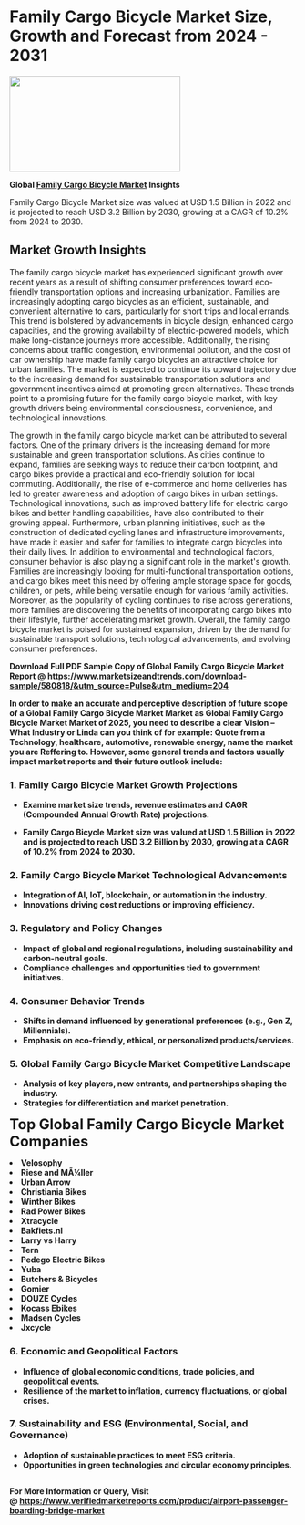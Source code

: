 <H1>Family Cargo Bicycle Market Size, Growth and Forecast from 2024 - 2031</H1><img class="aligncenter size-medium wp-image-584254" src="https://thirdeyenews.in/wp-content/uploads/2024/09/Global-Market-Research-300x168.jpeg" alt="" width="300" height="168" /><p><strong>Global&nbsp;<a href="https://www.marketsizeandtrends.com/download-sample/580818/&amp;utm_source=Pulse&amp;utm_medium=204">Family Cargo Bicycle Market</a> Insights</strong></p><p>Family Cargo Bicycle Market size was valued at USD 1.5 Billion in 2022 and is projected to reach USD 3.2 Billion by 2030, growing at a CAGR of 10.2% from 2024 to 2030.</p><p><h2>Market Growth Insights</h2> <p>The family cargo bicycle market has experienced significant growth over recent years as a result of shifting consumer preferences toward eco-friendly transportation options and increasing urbanization. Families are increasingly adopting cargo bicycles as an efficient, sustainable, and convenient alternative to cars, particularly for short trips and local errands. This trend is bolstered by advancements in bicycle design, enhanced cargo capacities, and the growing availability of electric-powered models, which make long-distance journeys more accessible. Additionally, the rising concerns about traffic congestion, environmental pollution, and the cost of car ownership have made family cargo bicycles an attractive choice for urban families. The market is expected to continue its upward trajectory due to the increasing demand for sustainable transportation solutions and government incentives aimed at promoting green alternatives. These trends point to a promising future for the family cargo bicycle market, with key growth drivers being environmental consciousness, convenience, and technological innovations.</p> <p><strong></strong></p> <p>The growth in the family cargo bicycle market can be attributed to several factors. One of the primary drivers is the increasing demand for more sustainable and green transportation solutions. As cities continue to expand, families are seeking ways to reduce their carbon footprint, and cargo bikes provide a practical and eco-friendly solution for local commuting. Additionally, the rise of e-commerce and home deliveries has led to greater awareness and adoption of cargo bikes in urban settings. Technological innovations, such as improved battery life for electric cargo bikes and better handling capabilities, have also contributed to their growing appeal. Furthermore, urban planning initiatives, such as the construction of dedicated cycling lanes and infrastructure improvements, have made it easier and safer for families to integrate cargo bicycles into their daily lives. In addition to environmental and technological factors, consumer behavior is also playing a significant role in the market's growth. Families are increasingly looking for multi-functional transportation options, and cargo bikes meet this need by offering ample storage space for goods, children, or pets, while being versatile enough for various family activities. Moreover, as the popularity of cycling continues to rise across generations, more families are discovering the benefits of incorporating cargo bikes into their lifestyle, further accelerating market growth. Overall, the family cargo bicycle market is poised for sustained expansion, driven by the demand for sustainable transport solutions, technological advancements, and evolving consumer preferences. <p><strong></p><p><span class=""><strong>Download Full PDF Sample Copy of Global Family Cargo Bicycle Market Report</strong> @ <a href="https://www.marketsizeandtrends.com/download-sample/580818/&amp;utm_source=Pulse&amp;utm_medium=204" target="_blank">https://www.marketsizeandtrends.com/download-sample/580818/&amp;utm_source=Pulse&amp;utm_medium=204</a></span></p><p>In order to make an accurate and perceptive description of future scope of a Global&nbsp;Family Cargo Bicycle Market Market as Global&nbsp;Family Cargo Bicycle Market Market of 2025, you need to describe a clear Vision &ndash; What Industry or Linda can you think of for example: Quote from a Technology, healthcare, automotive, renewable energy, name the market you are Reffering to. However, some general trends and factors usually impact market reports and their future outlook include:</p><h3>1.&nbsp;<strong>Family Cargo Bicycle Market Growth Projections</strong></h3><ul><li>Examine market size trends, revenue estimates and CAGR (Compounded Annual Growth Rate) projections.</li><li><p>Family Cargo Bicycle Market size was valued at USD 1.5 Billion in 2022 and is projected to reach USD 3.2 Billion by 2030, growing at a CAGR of 10.2% from 2024 to 2030.</p></li></ul><h3>2.&nbsp;<strong>Family Cargo Bicycle Market Technological Advancements</strong></h3><ul><li>Integration of AI, IoT, blockchain, or automation in the industry.</li><li>Innovations driving cost reductions or improving efficiency.</li></ul><h3>3.&nbsp;<strong>Regulatory and Policy Changes</strong></h3><ul><li>Impact of global and regional regulations, including sustainability and carbon-neutral goals.</li><li>Compliance challenges and opportunities tied to government initiatives.</li></ul><h3>4.&nbsp;<strong>Consumer Behavior Trends</strong></h3><ul><li>Shifts in demand influenced by generational preferences (e.g., Gen Z, Millennials).</li><li>Emphasis on eco-friendly, ethical, or personalized products/services.</li></ul><h3>5.&nbsp;<strong>Global Family Cargo Bicycle Market Competitive Landscape</strong></h3><ul><li>Analysis of key players, new entrants, and partnerships shaping the industry.</li><li>Strategies for differentiation and market penetration.</li></ul><p data-pm-slice="1 1 []"><span style="color: inherit; font-family: inherit; font-size: 25px;">Top Global Family Cargo Bicycle Market Companies</span></p><div class="" data-test-id=""><p><li>Velosophy</li><li> Riese and MÃ¼ller</li><li> Urban Arrow</li><li> Christiania Bikes</li><li> Winther Bikes</li><li> Rad Power Bikes</li><li> Xtracycle</li><li> Bakfiets.nl</li><li> Larry vs Harry</li><li> Tern</li><li> Pedego Electric Bikes</li><li> Yuba</li><li> Butchers & Bicycles</li><li> Gomier</li><li> DOUZE Cycles</li><li> Kocass Ebikes</li><li> Madsen Cycles</li><li> Jxcycle</li></p></div><h3>6.&nbsp;<strong>Economic and Geopolitical Factors</strong></h3><ul><li>Influence of global economic conditions, trade policies, and geopolitical events.</li><li>Resilience of the market to inflation, currency fluctuations, or global crises.</li></ul><h3>7.&nbsp;<strong>Sustainability and ESG (Environmental, Social, and Governance)</strong></h3><ul><li>Adoption of sustainable practices to meet ESG criteria.</li><li>Opportunities in green technologies and circular economy principles.</li></ul><h2><strong style="font-size: 14px;">For More Information or Query, Visit @&nbsp;</strong><a style="background-color: #ffffff; font-size: 14px;" href="https://www.marketsizeandtrends.com/report/family-cargo-bicycle-market/" target="_blank">https://www.verifiedmarketreports.com/product/airport-passenger-boarding-bridge-market</a></h2>
